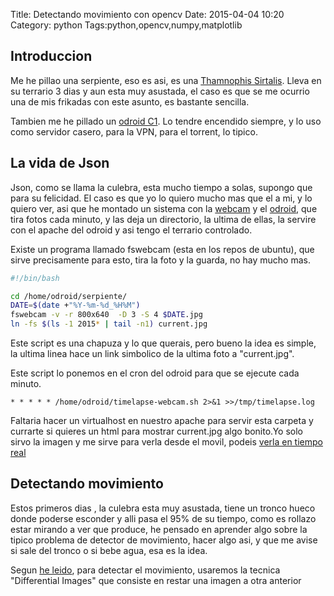 Title: Detectando movimiento con opencv
Date: 2015-04-04 10:20
Category: python
Tags:python,opencv,numpy,matplotlib

## Introduccion

Me he pillao una serpiente, eso es asi, es una [Thamnophis Sirtalis][1]. Lleva en su terrario 3 dias y aun esta muy asustada, el caso es que se me ocurrio una de mis frikadas con este asunto, es bastante sencilla.

Tambien me he pillado un [odroid C1][2]. Lo tendre encendido siempre, y lo uso como servidor casero, para la VPN, para el torrent, lo tipico.

## La vida de Json

Json, como se llama la culebra, esta mucho tiempo a solas, supongo que para su felicidad. El caso es que yo lo quiero mucho mas que el a mi, y lo quiero ver, asi que he montado un sistema con la [webcam][3] y el [odroid][2], que tira fotos cada minuto, y las deja un directorio, la ultima de ellas, la servire con el apache del odroid y asi tengo el terrario controlado.

Existe un programa llamado fswebcam (esta en los repos de ubuntu), que sirve precisamente para esto, tira la foto y la guarda, no hay mucho mas.

```bash
#!/bin/bash

cd /home/odroid/serpiente/
DATE=$(date +"%Y-%m-%d_%H%M")
fswebcam -v -r 800x640  -D 3 -S 4 $DATE.jpg
ln -fs $(ls -1 2015* | tail -n1) current.jpg
```

Este script es una chapuza y lo que querais, pero bueno la idea es simple, la ultima linea hace un link simbolico de la ultima foto a "current.jpg".

Este script lo ponemos en el cron del odroid para que se ejecute cada minuto.

```
* * * * * /home/odroid/timelapse-webcam.sh 2>&1 >>/tmp/timelapse.log
```

Faltaria hacer un virtualhost en nuestro apache para servir esta carpeta y currarte si quieres un html para mostrar current.jpg algo bonito.Yo solo sirvo la imagen y me sirve para verla desde el movil, podeis [verla en tiempo real][4]

## Detectando movimiento

Estos primeros dias , la culebra esta muy asustada, tiene un tronco hueco donde poderse esconder y alli pasa el 95% de su tiempo, como es rollazo estar mirando a ver que produce, he pensado en aprender algo sobre la tipico problema de detector de movimiento, hacer algo asi, y que me avise si sale del tronco o si bebe agua, esa es la idea.

Segun [he leido][5], para detectar el movimiento, usaremos la tecnica "Differential Images" que consiste en restar una imagen a otra anterior


[1]: http://es.wikipedia.org/wiki/Thamnophis_sirtalis
[2]: http://www.hardkernel.com/main/products/prdt_info.php
[3]: http://www.trust.com/en/all-products/17676-elight-full-hd-1080p-webcam
[4]: http://casa.fabio.xyz/serpiente/current.jpg
[5]: https://blog.cedric.ws/opencv-simple-motion-detection